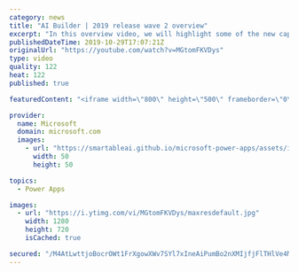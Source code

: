 ```yaml
---
category: news
title: "AI Builder | 2019 release wave 2 overview"
excerpt: "In this overview video, we will highlight some of the new capabilities included in the latest update to AI Builder within Power Apps that will help you plan and prepare for the upcoming updates with confidence.     Here are the capabilities covered:  • Building AI models  • Managing and sharing AI models"
publishedDateTime: 2019-10-29T17:07:21Z
originalUrl: "https://youtube.com/watch?v=MGtomFKVDys"
type: video
quality: 122
heat: 122
published: true

featuredContent: "<iframe width=\"800\" height=\"500\" frameborder=\"0\" src=\"https://www.youtube.com/embed/MGtomFKVDys\" allow=\"accelerometer; autoplay; encrypted-media; gyroscope; picture-in-picture\" allowfullscreen></iframe>"

provider:
  name: Microsoft
  domain: microsoft.com
  images:
    - url: "https://smartableai.github.io/microsoft-power-apps/assets/images/organizations/microsoft.com-50x50.jpg"
      width: 50
      height: 50

topics:
  - Power Apps

images:
  - url: "https://i.ytimg.com/vi/MGtomFKVDys/maxresdefault.jpg"
    width: 1280
    height: 720
    isCached: true

secured: "/M4AtLwttjoBocrOWt1FrXgowXWv7SYl7xIneAiPumBo2nXMIjfjFlTHlVe4MOttV5g4o9HI2Go5bodHEqoh1jyr4EPDkU78oSVRYI/fHNVxWkM/mOq7Dek33GJwWGlkgq0xggmgP7TXQztY4vD+zxclQctuulCr3EwgB+uAebZsvjb5CUQseAsm3pxTckKG71iKi77iqvYDxfhYv/ro1uN3Vr9vnR8oEe89r4YBbTO8hbp4puotxXX6d0G4SIovA4uMVp4VJVFdWlQWM65TrH90U5MXg73PeqgG1oMkFk52ml25Qu9weefdBRguPQKK3r9l6QJ86P79DaxqwvRYZyU0n1iNAN3kt6MmpZ06n12j2QtwXDvtdTonRnTAMoILmawkF/q/xsfP75SnZKEpCmKPfAEiwp8vNUCTgxXLgEux01UemqG06K+d8hlabErb;hmKi4IQThEjqnzqEjUThKw=="
---
```


